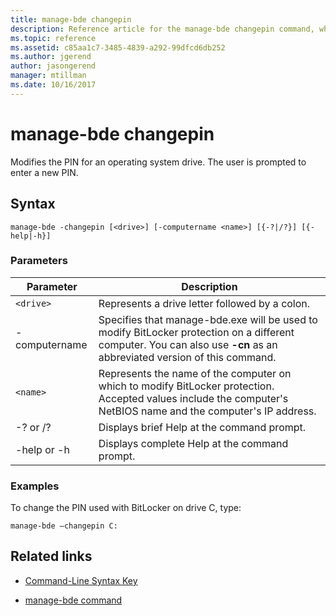 ```yaml
---
title: manage-bde changepin
description: Reference article for the manage-bde changepin command, which modifies the PIN for an operating system drive.
ms.topic: reference
ms.assetid: c85aa1c7-3485-4839-a292-99dfcd6db252
ms.author: jgerend
author: jasongerend
manager: mtillman
ms.date: 10/16/2017
---
```


# manage-bde changepin

Modifies the PIN for an operating system drive. The user is prompted to enter a new PIN.

## Syntax

```
manage-bde -changepin [<drive>] [-computername <name>] [{-?|/?}] [{-help|-h}]
```

### Parameters

| Parameter | Description |
| --------- | ----------- |
| `<drive>` | Represents a drive letter followed by a colon. |
| -computername | Specifies that manage-bde.exe will be used to modify BitLocker protection on a different computer. You can also use **-cn** as an abbreviated version of this command. |
| `<name>` | Represents the name of the computer on which to modify BitLocker protection. Accepted values include the computer's NetBIOS name and the computer's IP address. |
| -? or /? | Displays brief Help at the command prompt. |
| -help or -h | Displays complete Help at the command prompt. |

### Examples

To change the PIN used with BitLocker on drive C, type:

```
manage-bde –changepin C:
```

## Related links

- [Command-Line Syntax Key](command-line-syntax-key.md)

- [manage-bde command](manage-bde.md)
